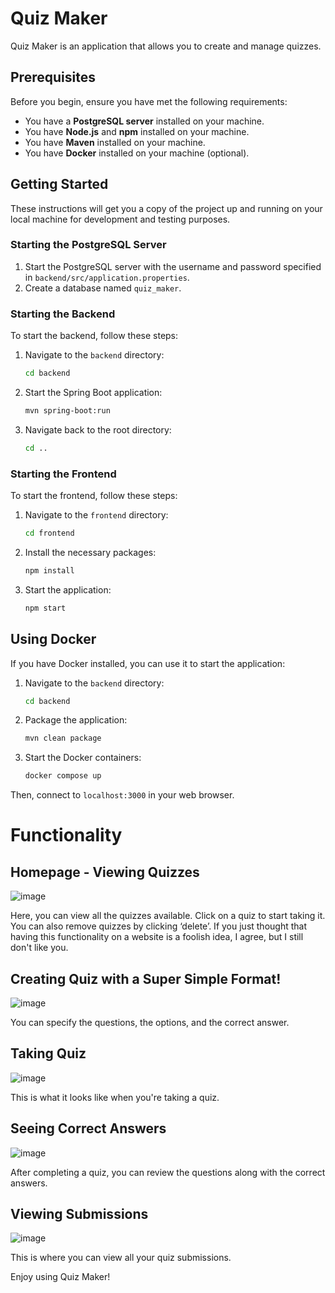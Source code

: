 # Quiz Maker

Quiz Maker is an application that allows you to create and manage quizzes. 

## Prerequisites

Before you begin, ensure you have met the following requirements:

- You have a **PostgreSQL server** installed on your machine.
- You have **Node.js** and **npm** installed on your machine.
- You have **Maven** installed on your machine.
- You have **Docker** installed on your machine (optional).

## Getting Started

These instructions will get you a copy of the project up and running on your local machine for development and testing purposes.

### Starting the PostgreSQL Server

1. Start the PostgreSQL server with the username and password specified in `backend/src/application.properties`.
2. Create a database named `quiz_maker`.

### Starting the Backend

To start the backend, follow these steps:

1. Navigate to the `backend` directory:
    ```bash
    cd backend
    ```
2. Start the Spring Boot application:
    ```bash
    mvn spring-boot:run
    ```
3. Navigate back to the root directory:
    ```bash
    cd ..
    ```

### Starting the Frontend

To start the frontend, follow these steps:

1. Navigate to the `frontend` directory:
    ```bash
    cd frontend
    ```
2. Install the necessary packages:
    ```bash
    npm install
    ```
3. Start the application:
    ```bash
    npm start
    ```

## Using Docker

If you have Docker installed, you can use it to start the application:

1. Navigate to the `backend` directory:
    ```bash
    cd backend
    ```
2. Package the application:
    ```bash
    mvn clean package
    ```
3. Start the Docker containers:
    ```bash
    docker compose up
    ```

Then, connect to `localhost:3000` in your web browser.

# Functionality

## Homepage - Viewing Quizzes

![image](https://github.com/qaioz/quiz-maker/assets/100124448/3568d751-ee74-4a85-901e-4165097e5948)

Here, you can view all the quizzes available. Click on a quiz to start taking it. You can also remove quizzes by clicking ‘delete’. If you just thought that having this functionality on a website is a foolish idea, I agree, but I still don't like you.



## Creating Quiz with a Super Simple Format!

![image](https://github.com/qaioz/quiz-maker/assets/100124448/e879dd96-4ec1-4c15-b915-d60f1d549085)


You can specify the questions, the options, and the correct answer. 

## Taking Quiz

![image](https://github.com/qaioz/quiz-maker/assets/100124448/3e9808ac-bbcb-499c-94e2-8eade489dd62)


This is what it looks like when you're taking a quiz.

## Seeing Correct Answers

![image](https://github.com/qaioz/quiz-maker/assets/100124448/9caf4054-d75f-434b-8c9a-da082fc87f1e)


After completing a quiz, you can review the questions along with the correct answers.

## Viewing Submissions

![image](https://github.com/qaioz/quiz-maker/assets/100124448/157c5bab-a590-4aee-b7e0-286f0cbac379)


This is where you can view all your quiz submissions.


Enjoy using Quiz Maker!
